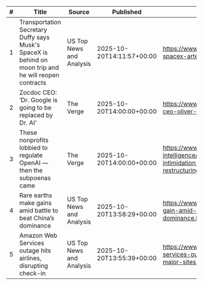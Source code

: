 | # | Title | Source | Published | Link |
|---:|---|---|---|---|
| 1 | Transportation Secretary Duffy says Musk's SpaceX is behind on moon trip and he will reopen contracts | US Top News and Analysis | 2025-10-20T14:11:57+00:00 | https://www.cnbc.com/2025/10/20/nasa-duffy-spacex-artemis-moon-landing.html |
| 2 | Zocdoc CEO: ‘Dr. Google is going to be replaced by Dr. AI’ | The Verge | 2025-10-20T14:00:00+00:00 | https://www.theverge.com/podcast/801767/zocdoc-ceo-oliver-kharraz-ai-medical-healthcare-doctors |
| 3 | These nonprofits lobbied to regulate OpenAI — then the subpoenas came | The Verge | 2025-10-20T14:00:00+00:00 | https://www.theverge.com/ai-artificial-intelligence/801994/openai-subpoenas-intimidation-tactics-nonprofits-elon-musk-restructuring |
| 4 | Rare earths make gains amid battle to beat China’s dominance | US Top News and Analysis | 2025-10-20T13:58:29+00:00 | https://www.cnbc.com/2025/10/20/rare-earths-gain-amid-us-effort-to-beat-chinas-dominance.html |
| 5 | Amazon Web Services outage hits airlines, disrupting check-in | US Top News and Analysis | 2025-10-20T13:55:39+00:00 | https://www.cnbc.com/2025/10/20/amazon-web-services-outage-hits-airline-websites-other-major-sites.html |
